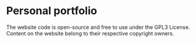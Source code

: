 # Personal portfolio
The website code is open-source and free to use under the GPL3 License.   
Content on the website belong to their respective copyright owners.
